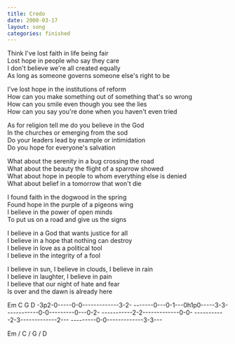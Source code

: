 ```yaml
---
title: Credo
date: 2000-03-17
layout: song
categories: finished
---
```

Think I've lost faith in life being fair  
Lost hope in people who say they care  
I don't believe we're all created equally  
As long as someone governs someone else's right to be  

I've lost hope in the institutions of reform  
How can you make something out of something that's so wrong  
How can you smile even though you see the lies  
How can you say you're done when you haven't even tried

As for religion tell me do you believe in the God  
In the churches or emerging from the sod  
Do your leaders lead by example or intimidation  
Do you hope for everyone's salvation

What about the serenity in a bug crossing the road  
What about the beauty the flight of a sparrow showed  
What about hope in people to whom everything else is denied  
What about belief in a tomorrow that won't die

I found faith in the dogwood in the spring  
Found hope in the purple of a pigeons wing  
I believe in the power of open minds  
To put us on a road and give us the signs

I believe in a God that wants justice for all  
I believe in a hope that nothing can destroy  
I believe in love as a political tool  
I believe in the integrity of a fool

I believe in sun, I believe in clouds, I believe in rain  
I believe in laughter, I believe in pain  
I believe that our night of hate and fear  
Is over and the dawn is already here

<div class="chords">
Em C G D  
-3p2-0-----0-0-------------3-2-  
-------0---0-1---0h1p0-----3-3-  
-----------0-0---------0---0-2-  
-----------2-2-------------0-0-  
-----------2-3-------------2---  
---------0-0-------------3-3---  

Em / C / G / D</div>
